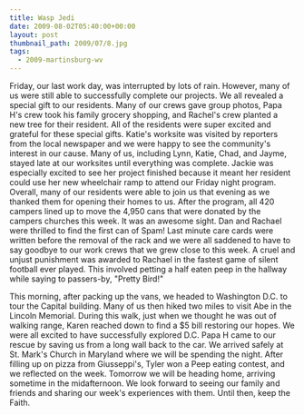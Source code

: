 ```yaml
---
title: Wasp Jedi
date: 2009-08-02T05:40:00+00:00
layout: post
thumbnail_path: 2009/07/8.jpg
tags:
  - 2009-martinsburg-wv
---
```

Friday, our last work day, was interrupted by lots of rain. However, many of us were still able to successfully complete our projects. We all revealed a special gift to our residents. Many of our crews gave group photos, Papa H's crew took his family grocery shopping, and Rachel's crew planted a new tree for their resident. All of the residents were super excited and grateful for these special gifts. Katie's worksite was visited by reporters from the local newspaper and we were happy to see the community's interest in our cause. Many of us, including Lynn, Katie, Chad, and Jayme, stayed late at our worksites until everything was complete. Jackie was especially excited to see her project finished because it meant her resident could use her new wheelchair ramp to attend our Friday night program. Overall, many of our residents were able to join us that evening as we thanked them for opening their homes to us. After the program, all 420 campers lined up to move the 4,950 cans that were donated by the campers churches this week. It was an awesome sight. Dan and Rachael were thrilled to find the first can of Spam! Last minute care cards were written before the removal of the rack and we were all saddened to have to say goodbye to our work crews that we grew close to this week. A cruel and unjust punishment was awarded to Rachael in the fastest game of silent football ever played. This involved petting a half eaten peep in the hallway while saying to passers-by, "Pretty Bird!" 

This morning, after packing up the vans, we headed to Washington D.C. to tour the Capital building. Many of us then hiked two miles to visit Abe in the Lincoln Memorial. During this walk, just when we thought he was out of walking range, Karen reached down to find a $5 bill restoring our hopes. We were all excited to have successfully explored D.C. Papa H came to our rescue by saving us from a long wall back to the car. We arrived safely at St. Mark's Church in Maryland where we will be spending the night. After filling up on pizza from Giusseppi's, Tyler won a Peep eating contest, and we reflected on the week. Tomorrow we will be heading home, arriving sometime in the midafternoon. We look forward to seeing our family and friends and sharing our week's experiences with them. Until then, keep the Faith.